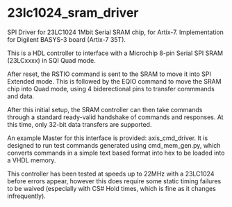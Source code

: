 # 23lc1024_sram_driver
SPI Driver for 23LC1024 1Mbit Serial SRAM chip, for Artix-7. Implementation for Digilent BASYS-3 board (Artix-7 35T).

This is a HDL controller to interface with a Microchip 8-pin Serial SPI SRAM (23LCxxxx) in SQI Quad mode.

After reset, the RSTIO command is sent to the SRAM to move it into SPI Extended mode. This is followed by the EQIO command to move the SRAM chip into Quad mode, using 4 biderectional pins to transfer commmands and data.

After this initial setup, the SRAM controller can then take commands through a standard ready-valid handshake of commands and responses. At this time, only 32-bit data transfers are supported.

An example Master for this interface is provided: axis_cmd_driver. It is designed to run test commands generated using cmd_mem_gen.py, which converts commands in a simple text based format into hex to be loaded into a VHDL memory.

This controller has been tested at speeds up to 22MHz with a 23LC1024 before errors appear, however this does require some static timing failures to be waived (especially with CS# Hold times, which is fine as it changes infrequently).

